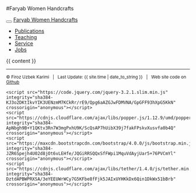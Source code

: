 #Faryab Women Handcrafts
<html>
  <head>
  </head>
  <body>
  <div class="container">
<nav class="navbar navbar-toggleable-md navbar-expand-lg navbar-light bg-light">
  <button class="navbar-toggler navbar-toggler-right" type="button" data-toggle="collapse" data-target="#navbarNav" aria-controls="navbarNav" aria-expanded="false" aria-label="Toggle navigation">
    <span class="navbar-toggler-icon"></span>
  </button>
  <a class="navbar-brand" href="{{site.baseurl}}/">Faryab Women Handcrafts</a>
  <div class="collapse navbar-collapse" id="navbarNav">
    <ul class="navbar-nav">
<!--       <li class="nav-item active">
        <a class="nav-link" href="/">Home</a>
      </li> -->
      <li class="nav-item">
        <a class="nav-link" href="{{site.baseurl}}/publications/">Publications</a>
      </li>
      <li class="nav-item">
        <a class="nav-link" href="{{site.baseurl}}/news/">Teaching</a>
      </li>
      <li class="nav-item">
        <a class="nav-link" href="{{site.baseurl}}/service/">Service</a>
      </li>
      <li class="nav-item">
        <a class="nav-link" href="{{site.baseurl}}/Products/">Jobs</a>
      </li>
    </ul>
  </div>
</nav>
</div>

<div class="container">
    {{ content }}
    <hr>
</div>
    
<p class="text-center text-muted" style=""><small>&copy; Firoz Uzbek Karimi &nbsp; | &nbsp; Last Update: {{ site.time | date_to_string }} &nbsp; | &nbsp; Web site code on <a href="https://github.com/karimi">Github</a> </small></p>


    <script src="https://code.jquery.com/jquery-3.2.1.slim.min.js" integrity="sha384-KJ3o2DKtIkvYIK3UENzmM7KCkRr/rE9/Qpg6aAZGJwFDMVNA/GpGFF93hXpG5KkN" crossorigin="anonymous"></script>
    <script src="https://cdnjs.cloudflare.com/ajax/libs/popper.js/1.12.9/umd/popper.min.js" integrity="sha384-ApNbgh9B+Y1QKtv3Rn7W3mgPxhU9K/ScQsAP7hUibX39j7fakFPskvXusvfa0b4Q" crossorigin="anonymous"></script>
    <script src="https://maxcdn.bootstrapcdn.com/bootstrap/4.0.0/js/bootstrap.min.js" integrity="sha384-JZR6Spejh4U02d8jOt6vLEHfe/JQGiRRSQQxSfFWpi1MquVdAyjUar5+76PVCmYl" crossorigin="anonymous"></script>
    <script src="https://cdnjs.cloudflare.com/ajax/libs/tether/1.4.0/js/tether.min.js" integrity="sha384-DztdAPBWPRXSA/3eYEEUWrWCy7G5KFbe8fFjk5JAIxUYHKkDx6Qin1DkWx51bBrb" crossorigin="anonymous"></script>


  </body>
</html>
